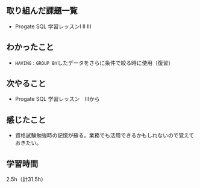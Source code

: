 ## 取り組んだ課題一覧
- Progate SQL 学習レッスンI II III

## わかったこと
- `HAVING` : `GROUP BY`したデータをさらに条件で絞る時に使用（復習）

## 次やること
- Progate SQL 学習レッスン　IIIから

## 感じたこと
- 資格試験勉強時の記憶が蘇る。業務でも活用できるかもしれないので覚えておきたい。

## 学習時間
2.5h（計31.5h）
